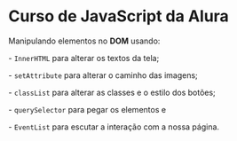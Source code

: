 # Curso de JavaScript da Alura

Manipulando elementos no **DOM** usando:

- `InnerHTML` para alterar os textos da tela;

- `setAttribute` para alterar o caminho das imagens;

- `classList` para alterar as classes e o estilo dos botões;

- `querySelector` para pegar os elementos e

- `EventList` para escutar a interação com a nossa página.
